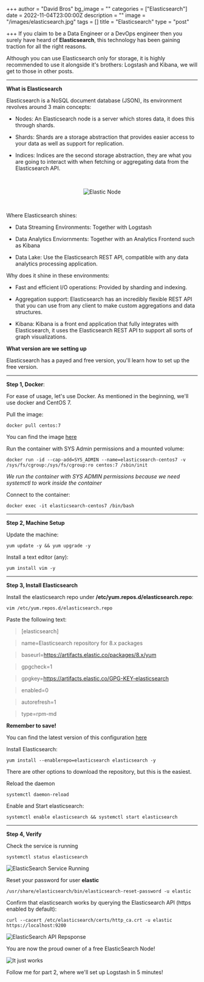 +++
author = "David Bros"
bg_image = ""
categories = ["Elasticsearch"]
date = 2022-11-04T23:00:00Z
description = ""
image = "/images/elasticsearch.jpg"
tags = []
title = "Elasticsearch"
type = "post"

+++
If you claim to be a Data Engineer or a DevOps engineer then you surely have heard of **Elasticsearch**, this technology has been gaining traction for all the right reasons. 



Although you can use Elasticsearch only for storage, it is highly recommended to use it alongside it's brothers: Logstash and Kibana, we will get to those in other posts.



---



**What is Elasticsearch**

Elasticsearch is a NoSQL document database (JSON), its environment revolves around 3 main concepts:



- Nodes: An Elasticsearch node is a server which stores data, it does this through shards.

- Shards: Shards are a storage abstraction that provides easier access to your data as well as support for replication. 

- Indices: Indices are the second storage abstraction, they are what you are going to interact with when fetching or aggregating data from the Elasticsearch API.



<br>

<center>

![Elastic Node](https://dev-to-uploads.s3.amazonaws.com/uploads/articles/vnizubkxockvhpi2rqsv.png)

</center>

<br>

 



Where Elasticsearch shines:

- Data Streaming Environments: Together with Logstash

- Data Analytics Enviornments: Together with an Analytics Frontend such as Kibana

- Data Lake: Use the Elasticsearch REST API, compatible with any data analytics processing application.



Why does it shine in these environments:

- Fast and efficient I/O operations: Provided by sharding and indexing.

- Aggregation support: Elasticsearch has an incredibly flexible REST API that you can use from any client to make custom aggregations and data structures.

- Kibana: Kibana is a front end application that fully integrates with Elasticsearch, it uses the Elasticsearch REST API to support all sorts of graph visualizations.<br>



**What version are we setting up**

Elasticsearch has a payed and free version, you'll learn how to set up the free version.



---

**Step 1, Docker**: 

For ease of usage, let's use Docker. As mentioned in the beginning, we'll use docker and CentOS 7.



Pull the image:

`docker pull centos:7`

You can find the image [here](https://hub.docker.com/_/centos)



Run the container with SYS Admin permissions and a mounted volume:

`docker run -id --cap-add=SYS_ADMIN --name=elasticsearch-centos7 -v /sys/fs/cgroup:/sys/fs/cgroup:ro centos:7 /sbin/init` 



_We run the container with SYS ADMIN permissions because we need systemctl to work inside the container_



Connect to the container:

`docker exec -it elasticsearch-centos7 /bin/bash`



---



**Step 2, Machine Setup**

Update the machine:

`yum update -y && yum upgrade -y`



Install a text editor (any): 

`yum install vim -y` 



---



**Step 3, Install Elasticsearch**



Install the elasticsearch repo under **/etc/yum.repos.d/elasticsearch.repo**:

`vim /etc/yum.repos.d/elasticsearch.repo` 



Paste the following text: 



> [elasticsearch]

> name=Elasticsearch repository for 8.x packages

> baseurl=https://artifacts.elastic.co/packages/8.x/yum

> gpgcheck=1

> gpgkey=https://artifacts.elastic.co/GPG-KEY-elasticsearch

> enabled=0

> autorefresh=1

> type=rpm-md



**Remember to save!**



You can find the latest version of this configuration [here](https://www.elastic.co/guide/en/elasticsearch/reference/8.1/rpm.html#rpm-repo)



Install Elasticsearch:

`yum install --enablerepo=elasticsearch elasticsearch -y`



There are other options to download the repository, but this is the easiest. 



Reload the daemon

`systemctl daemon-reload` 



Enable and Start elasticsearch:

```systemctl enable elasticsearch && systemctl start elasticsearch```



---



**Step 4, Verify**



Check the service is running

`systemctl status elasticsearch`





![ElasticSearch Service Running](https://dev-to-uploads.s3.amazonaws.com/uploads/articles/xkkl6d4dlhqje3grxfjd.png)

 



Reset your password for user **elastic**

`/usr/share/elasticsearch/bin/elasticsearch-reset-password -u elastic`





Confirm that elasticsearch works by querying the Elasticsearch API (https enabled by default):

`curl --cacert /etc/elasticsearch/certs/http_ca.crt -u elastic https://localhost:9200`



![ElasticSearch API Repsponse](https://dev-to-uploads.s3.amazonaws.com/uploads/articles/xp6cxmfqe5od8tinwwn8.png)

 

You are now the proud owner of a free ElasticSearch Node!



![It just works](https://dev-to-uploads.s3.amazonaws.com/uploads/articles/3wwi35zlkd9g6y15k2f0.gif)



Follow me for part 2, where we'll set up Logstash in 5 minutes!